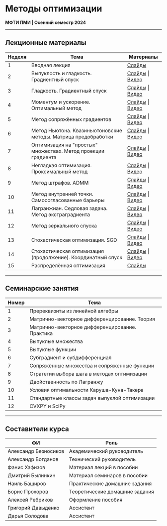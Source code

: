 # Методы оптимизации

**МФТИ ПМИ | Осенний семестр 2024**

---

## Лекционные материалы

| Неделя | Тема | Материалы |
|--------|------|-----------|
| 1 | Вводная лекция | [Слайды](Лекции/01%20лекция/ПМИ%20осень%202024%20лекция%201%20презентация.pdf) |
| 2 | Выпуклость и гладкость. Градиентный спуск | [Слайды](Лекции/02%20лекция/ПМИ%20осень%202024%20лекция%202%20презентация.pdf) \| [Видео](https://vkvideo.ru/playlist/-206078025_72/video-206078025_456239868) |
| 3 | Гладкость. Градиентный спуск | [Слайды](Лекции/03%20лекция/ПМИ%20осень%202024%20лекция%203%20презентация.pdf) \| [Видео](https://vkvideo.ru/playlist/-206078025_72/video-206078025_456239869) |
| 4 | Моментум и ускорение. Оптимальный метод | [Слайды](Лекции/04%20лекция/ПМИ%20осень%202024%20лекция%204%20презентация.pdf) \| [Видео](https://vkvideo.ru/playlist/-206078025_72/video-206078025_456239870) |
| 5 | Метод сопряжённых градиентов | [Слайды](Лекции/05%20лекция/ПМИ%20осень%202024%20лекция%205%20презентация.pdf) \| [Видео](https://vkvideo.ru/playlist/-206078025_72/video-206078025_456239871) |
| 6 | Метод Ньютона. Квазиньютоновские методы. Матрица предобработки | [Слайды](Лекции/06%20лекция/ПМИ%20осень%202024%20лекция%206%20презентация.pdf) \| [Видео](https://vkvideo.ru/playlist/-206078025_72/video-206078025_456239872) |
| 7 | Оптимизация на "простых" множествах. Метод проекции градиента| [Слайды](Лекции/07%20лекция/ПМИ%20осень%202024%20лекция%207%20презентация.pdf) \| [Видео](https://vkvideo.ru/playlist/-206078025_72/video-206078025_456239912) |
| 8 | Негладкая оптимизация. Проксимальный метод | [Слайды](Лекции/08%20лекция/ПМИ%20осень%202024%20лекция%208%20презентация.pdf) \| [Видео](https://vkvideo.ru/playlist/-206078025_72/video-206078025_456239914) |
| 9 | Метод штрафов. ADMM | [Слайды](Лекции/09%20лекция/ПМИ%20осень%202024%20лекция%209%20презентация.pdf) \| [Видео](https://vkvideo.ru/playlist/-206078025_72/video-206078025_456239915) |
| 10 | Метод внутренней точки. Самосогласованные барьеры | [Слайды](Лекции/10%20лекция/ПМИ%20осень%202024%20лекция%2010%20презентация.pdf) \| [Видео](https://vkvideo.ru/playlist/-206078025_72/video-206078025_456239932) |
| 11 | Лагранжиан. Седловая задача. Метод экстраградиента | [Слайды](Лекции/11%20лекция/ПМИ%20осень%202024%20лекция%2011%20презентация.pdf) \| [Видео](https://vkvideo.ru/playlist/-206078025_72/video-206078025_456239933) |
| 12 | Метод зеркального спуска | [Слайды](Лекции/12%20лекция/ПМИ%20осень%202024%20лекция%2012%20презентация.pdf) \| [Видео](https://vkvideo.ru/playlist/-206078025_72/video-206078025_456239934) |
| 13 | Стохастическая оптимизация. SGD | [Слайды](Лекции/13%20лекция/ПМИ%20осень%202024%20лекция%2013%20презентация.pdf) \| [Видео](https://vkvideo.ru/playlist/-206078025_72/video-206078025_456239960) |
| 14 | Стохастическая оптимизация (продолжение). Координатный спуск | [Слайды](Лекции/14%20лекция/ПМИ%20осень%202024%20лекция%2014%20презентация.pdf) \| [Видео](https://vkvideo.ru/playlist/-206078025_72/video-206078025_456239961) |
| 15 | Распределённая оптимизация | [Слайды](Лекции/15%20лекция/ПМИ%20осень%202024%20лекция%2015%20презентация.pdf) |

---

## Семинарские занятия

| Номер | Тема |
|-------|------|
| 1 | Пререквизиты из линейной алгебры |
| 2 | Матрично-векторное дифференцирование. Теория |
| 3 | Матрично-векторное дифференцирование. Практика |
| 4 | Выпуклые множества |
| 5 | Выпуклые функции |
| 6 | Субградиент и субдифференциал |
| 7 | Сопряжённые множества и сопряженные функции |
| 8 | Стратегии выбора шага в методах оптимизации |
| 9 | Двойственность по Лагранжу |
| 10 | Условия оптимальности Каруша-Куна-Такера |
| 11 | Стандартные классы задач выпуклой оптимизации |
| 12 | CVXPY и SciPy |

---

## Составители курса

| ФИ | Роль |
|-----|------|
| Александр Безносиков | Академический руководитель |
| Александр Богданов | Технический руководитель |
| Фанис Хафизов | Материал лекций в пособии |
| Дмитрий Былинкин | Материал семинаров в пособии |
| Наиль Баширов | Практические домашние задания |
| Борис Прохоров | Теоретические домашние задания |
| Алексей Ребриков | Оформление пособия |
| Григорий Давыденко | Ассистент |
| Дарья Солодова | Ассистент |
